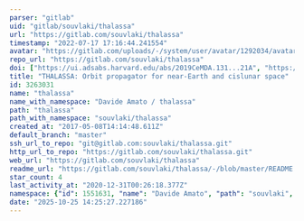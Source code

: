 ```yaml
---
parser: "gitlab"
uid: "gitlab/souvlaki/thalassa"
url: "https://gitlab.com/souvlaki/thalassa"
timestamp: "2022-07-17 17:16:44.241554"
avatar: "https://gitlab.com/uploads/-/system/user/avatar/1292034/avatar.png"
repo_url: "https://gitlab.com/souvlaki/thalassa"
doi: ["https://ui.adsabs.harvard.edu/abs/2019CeMDA.131...21A", "https://ui.adsabs.harvard.edu/abs/2019ascl.soft05018A/abstract"]
title: "THALASSA: Orbit propagator for near-Earth and cislunar space"
id: 3263031
name: "thalassa"
name_with_namespace: "Davide Amato / thalassa"
path: "thalassa"
path_with_namespace: "souvlaki/thalassa"
created_at: "2017-05-08T14:14:48.611Z"
default_branch: "master"
ssh_url_to_repo: "git@gitlab.com:souvlaki/thalassa.git"
http_url_to_repo: "https://gitlab.com/souvlaki/thalassa.git"
web_url: "https://gitlab.com/souvlaki/thalassa"
readme_url: "https://gitlab.com/souvlaki/thalassa/-/blob/master/README.md"
star_count: 4
last_activity_at: "2020-12-31T00:26:18.377Z"
namespace: {"id": 1551631, "name": "Davide Amato", "path": "souvlaki", "kind": "user", "full_path": "souvlaki", "parent_id": null, "avatar_url": "/uploads/-/system/user/avatar/1292034/avatar.png", "web_url": "https://gitlab.com/souvlaki"}
date: "2025-10-25 14:25:27.227186"
---
```

